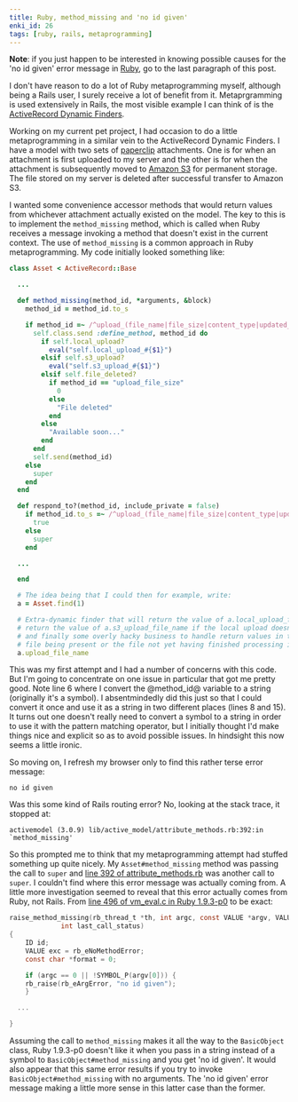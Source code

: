 ```yaml
---
title: Ruby, method_missing and 'no id given'
enki_id: 26
tags: [ruby, rails, metaprogramming]
---
```

**Note**: if you just happen to be interested in knowing possible causes for the 'no id given' error message in [Ruby](http://en.wikipedia.org/wiki/Ruby_(programming_language)), go to the last paragraph of this post.

I don't have reason to do a lot of Ruby metaprogramming myself, although being a Rails user, I surely receive a lot of benefit from it. Metaprgramming is used extensively in Rails, the most visible example I can think of is the [ActiveRecord Dynamic Finders](http://guides.rubyonrails.org/active_record_querying.html#dynamic-finders).<!--more-->

Working on my current pet project, I had occasion to do a little metaprogramming in a similar vein to the ActiveRecord Dynamic Finders. I have a model with two sets of [paperclip](https://github.com/thoughtbot/paperclip/) attachments. One is for when an attachment is first uploaded to my server and the other is for when the attachment is subsequently moved to [Amazon S3](http://aws.amazon.com/s3/) for permanent storage. The file stored on my server is deleted after successful transfer to Amazon S3.

I wanted some convenience accessor methods that would return values from whichever attachment actually existed on the model. The key to this is to implement the `method_missing` method, which is called when Ruby receives a message invoking a method that doesn't exist in the current context. The use of `method_missing` is a common approach in Ruby metaprogramming. My code initially looked something like:

```ruby
class Asset < ActiveRecord::Base

  ...

  def method_missing(method_id, *arguments, &block)
    method_id = method_id.to_s

    if method_id =~ /^upload_(file_name|file_size|content_type|updated_at)$/
      self.class.send :define_method, method_id do
        if self.local_upload?
          eval("self.local_upload_#{$1}")
        elsif self.s3_upload?
          eval("self.s3_upload_#{$1}")
        elsif self.file_deleted?
          if method_id == "upload_file_size"
            0
          else
            "File deleted"
          end
        else
          "Available soon..."
        end
      end
      self.send(method_id)
    else
      super
    end
  end

  def respond_to?(method_id, include_private = false)
    if method_id.to_s =~ /^upload_(file_name|file_size|content_type|updated_at)$/
      true
    else
      super
    end

  ...

  end

  # The idea being that I could then for example, write:
  a = Asset.find(1)

  # Extra-dynamic finder that will return the value of a.local_upload_file_name if present,
  # return the value of a.s3_upload_file_name if the local upload doesn't exist,
  # and finally some overly hacky business to handle return values in the case of neither
  # file being present or the file not yet having finished processing in the web server.
  a.upload_file_name
```

This was my first attempt and I had a number of concerns with this code. But I'm going to concentrate on one issue in particular that got me pretty good. Note line 6 where I convert the @method_id@ variable to a string (originally it's a symbol). I absentmindedly did this just so that I could convert it once and use it as a string in two different places (lines 8 and 15). It turns out one doesn't really need to convert a symbol to a string in order to use it with the pattern matching operator, but I initially thought I'd make things nice and explicit so as to avoid possible issues. In hindsight this now seems a little ironic.

So moving on, I refresh my browser only to find this rather terse error message:

```
no id given
```

Was this some kind of Rails routing error? No, looking at the stack trace, it stopped at:

```
activemodel (3.0.9) lib/active_model/attribute_methods.rb:392:in `method_missing'
```

So this prompted me to think that my metaprogramming attempt had stuffed something up quite nicely. My `Asset#method_missing` method was passing the call to `super` and [line 392 of attribute_methods.rb](https://github.com/rails/rails/blob/v3.0.9/activemodel/lib/active_model/attribute_methods.rb#L392) was another call to `super`. I couldn't find where this error message was actually coming from. A little more investigation seemed to reveal that this error actually comes from Ruby, not Rails. From [line 496 of vm_eval.c in Ruby 1.9.3-p0](https://github.com/ruby/ruby/blob/v1_9_3_0/vm_eval.c#L496) to be exact:

```c
raise_method_missing(rb_thread_t *th, int argc, const VALUE *argv, VALUE obj,
		     int last_call_status)
{
    ID id;
    VALUE exc = rb_eNoMethodError;
    const char *format = 0;

    if (argc == 0 || !SYMBOL_P(argv[0])) {
	rb_raise(rb_eArgError, "no id given");
    }

  ...

}
```

Assuming the call to `method_missing` makes it all the way to the `BasicObject` class, Ruby 1.9.3-p0 doesn't like it when you pass in a string instead of a symbol to `BasicObject#method_missing` and you get 'no id given'. It would also appear that this same error results if you try to invoke `BasicObject#method_missing` with no arguments. The 'no id given' error message making a little more sense in this latter case than the former.
